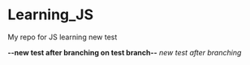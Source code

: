 # Learning_JS
My repo for JS learning
new test

**--new test after branching on test branch--**
*new test after branching*
